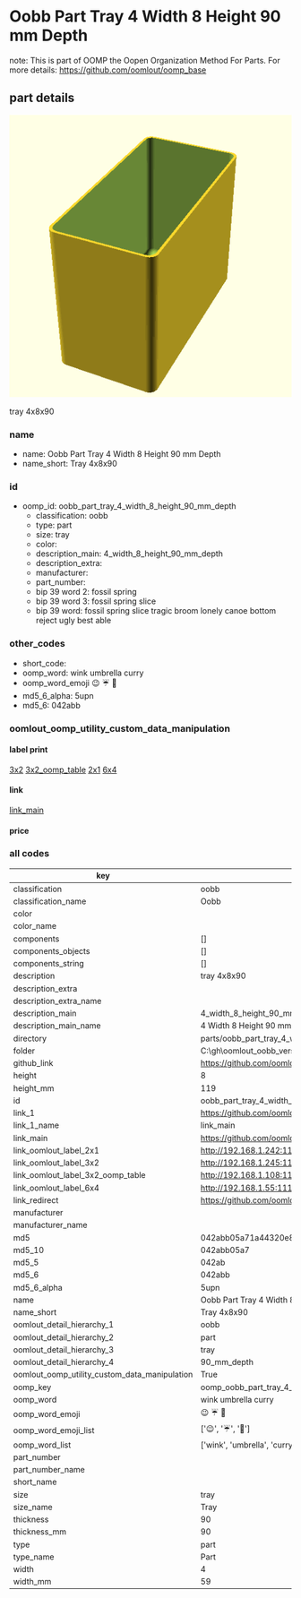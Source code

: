 # Oobb Part Tray 4 Width 8 Height 90 mm Depth  

note: This is part of OOMP the Oopen Organization Method For Parts. For more details: https://github.com/oomlout/oomp_base

##  part details
  

[![](3dpr.png)](3dpr.png)

tray 4x8x90



### name
* name: Oobb Part Tray 4 Width 8 Height 90 mm Depth
* name_short: Tray 4x8x90 
### id
* oomp_id: oobb_part_tray_4_width_8_height_90_mm_depth
  * classification: oobb
  * type: part
  * size: tray
  * color: 
  * description_main: 4_width_8_height_90_mm_depth
  * description_extra: 
  * manufacturer: 
  * part_number: 
  * bip 39 word 2: fossil spring
  * bip 39 word 3: fossil spring slice
  * bip 39 word: fossil spring slice tragic broom lonely canoe bottom reject ugly best able

### other_codes
* short_code: 
* oomp_word: wink umbrella curry
* oomp_word_emoji :wink: :umbrella: :curry:
* md5_6_alpha: 5upn
* md5_6: 042abb






### oomlout_oomp_utility_custom_data_manipulation
#### label print
[3x2](http://192.168.1.245:1112/?label=oomp%205upn)
[3x2_oomp_table](http://192.168.1.108:1112/?label=oomp%205upn)
[2x1](http://192.168.1.242:1112/?label=oomp%205upn)
[6x4](http://192.168.1.55:1112/?label=oomp%205upn)    

#### link

[link_main](https://github.com/oomlout/oomlout_oobb_version_4_generated_parts/tree/main/navigation_oomp/oobb/part/tray/4_width_8_height_90_mm_depth/part)                              

#### price







### all codes 
| key | value |  
| --- | --- |  
| classification | oobb |  
| classification_name | Oobb |  
| color |  |  
| color_name |  |  
| components | [] |  
| components_objects | [] |  
| components_string | [] |  
| description | tray 4x8x90 |  
| description_extra |  |  
| description_extra_name |  |  
| description_main | 4_width_8_height_90_mm_depth |  
| description_main_name | 4 Width 8 Height 90 mm Depth |  
| directory | parts/oobb_part_tray_4_width_8_height_90_mm_depth |  
| folder | C:\gh\oomlout_oobb_version_4_generated_parts\parts\oobb_part_tray_4_width_8_height_90_mm_depth |  
| github_link | https://github.com/oomlout/oomlout_oomp_part_src/tree/main/parts/oobb_part_tray_4_width_8_height_90_mm_depth |  
| height | 8 |  
| height_mm | 119 |  
| id | oobb_part_tray_4_width_8_height_90_mm_depth |  
| link_1 | https://github.com/oomlout/oomlout_oobb_version_4_generated_parts/tree/main/navigation_oomp/oobb/part/tray/4_width_8_height_90_mm_depth/part |  
| link_1_name | link_main |  
| link_main | https://github.com/oomlout/oomlout_oobb_version_4_generated_parts/tree/main/navigation_oomp/oobb/part/tray/4_width_8_height_90_mm_depth/part |  
| link_oomlout_label_2x1 | http://192.168.1.242:1112/?label=oomp%205upn |  
| link_oomlout_label_3x2 | http://192.168.1.245:1112/?label=oomp%205upn |  
| link_oomlout_label_3x2_oomp_table | http://192.168.1.108:1112/?label=oomp%205upn |  
| link_oomlout_label_6x4 | http://192.168.1.55:1112/?label=oomp%205upn |  
| link_redirect | https://github.com/oomlout/oomlout_oobb_version_4_generated_parts/tree/main/parts/oobb_tray_04_08_90 |  
| manufacturer |  |  
| manufacturer_name |  |  
| md5 | 042abb05a71a44320e8e6e6f96f4cadf |  
| md5_10 | 042abb05a7 |  
| md5_5 | 042ab |  
| md5_6 | 042abb |  
| md5_6_alpha | 5upn |  
| name | Oobb Part Tray 4 Width 8 Height 90 mm Depth |  
| name_short | Tray 4x8x90  |  
| oomlout_detail_hierarchy_1 | oobb |  
| oomlout_detail_hierarchy_2 | part |  
| oomlout_detail_hierarchy_3 | tray |  
| oomlout_detail_hierarchy_4 | 90_mm_depth |  
| oomlout_oomp_utility_custom_data_manipulation | True |  
| oomp_key | oomp_oobb_part_tray_4_width_8_height_90_mm_depth |  
| oomp_word | wink umbrella curry |  
| oomp_word_emoji | :wink: :umbrella: :curry: |  
| oomp_word_emoji_list | [':wink:', ':umbrella:', ':curry:'] |  
| oomp_word_list | ['wink', 'umbrella', 'curry'] |  
| part_number |  |  
| part_number_name |  |  
| short_name |  |  
| size | tray |  
| size_name | Tray |  
| thickness | 90 |  
| thickness_mm | 90 |  
| type | part |  
| type_name | Part |  
| width | 4 |  
| width_mm | 59 |  
